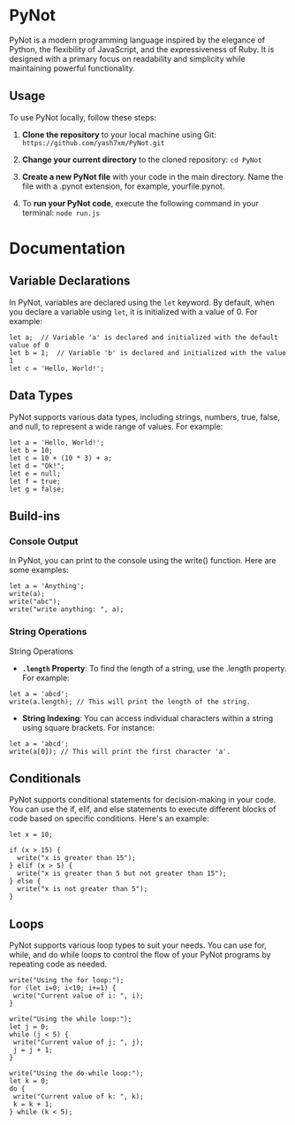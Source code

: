 # PyNot 

PyNot is a modern programming language inspired by the elegance of Python, the flexibility of JavaScript, and the expressiveness of Ruby. It is designed with a primary focus on readability and simplicity while maintaining powerful functionality.
 
## Usage

To use PyNot locally, follow these steps:

1. **Clone the repository** to your local machine using Git:
   `
   https://github.com/yash7xm/PyNot.git
   `
2. **Change your current directory** to the cloned repository: ` cd PyNot `
 
4. **Create a new PyNot file** with your code in the main directory. Name the file with a .pynot extension, for example, yourfile.pynot.
  
6. To **run your PyNot code**, execute the following command in your terminal: ` node run.js `

# Documentation


## Variable Declarations

In PyNot, variables are declared using the `let` keyword. By default, when you declare a variable using `let`, it is initialized with a value of 0. For example:

```pynot
let a;  // Variable 'a' is declared and initialized with the default value of 0
let b = 1;  // Variable 'b' is declared and initialized with the value 1
let c = 'Hello, World!';
```

## Data Types

PyNot supports various data types, including strings, numbers, true, false, and null, to represent a wide range of values. 
For example:

```pynot
let a = 'Hello, World!';
let b = 10;
let c = 10 + (10 * 3) + a;
let d = "Ok!";
let e = null;
let f = true;
let g = false;
```

## Build-ins
### Console Output
In PyNot, you can print to the console using the write() function. 
Here are some examples:

```pynot
let a = 'Anything';
write(a); 
write("abc");
write("write anything: ", a);
```
### String Operations
String Operations
* **`.length` Property**: To find the length of a string, use the .length property. For example:
```pynot
let a = 'abcd';
write(a.length); // This will print the length of the string.
```
* **String Indexing**: You can access individual characters within a string using square brackets. For instance:

```pynot 
let a = 'abcd';
write(a[0]); // This will print the first character 'a'.
```
## Conditionals

PyNot supports conditional statements for decision-making in your code. You can use the if, elif, and else statements to execute different blocks of code based on specific conditions. Here's an example:

```pynot 
let x = 10;

if (x > 15) {
  write("x is greater than 15");
} elif (x > 5) {
  write("x is greater than 5 but not greater than 15");
} else {
  write("x is not greater than 5");
}
```

## Loops 

 PyNot supports various loop types to suit your needs. You can use for, while, and do while loops to control the flow of your PyNot programs by repeating code as needed.

 ```pynot 
write("Using the for loop:");
for (let i=0; i<10; i+=1) {
  write("Current value of i: ", i);
}

write("Using the while loop:");
let j = 0;
while (j < 5) {
  write("Current value of j: ", j);
  j = j + 1;
}

write("Using the do-while loop:");
let k = 0;
do {
  write("Current value of k: ", k);
  k = k + 1;
} while (k < 5);
```